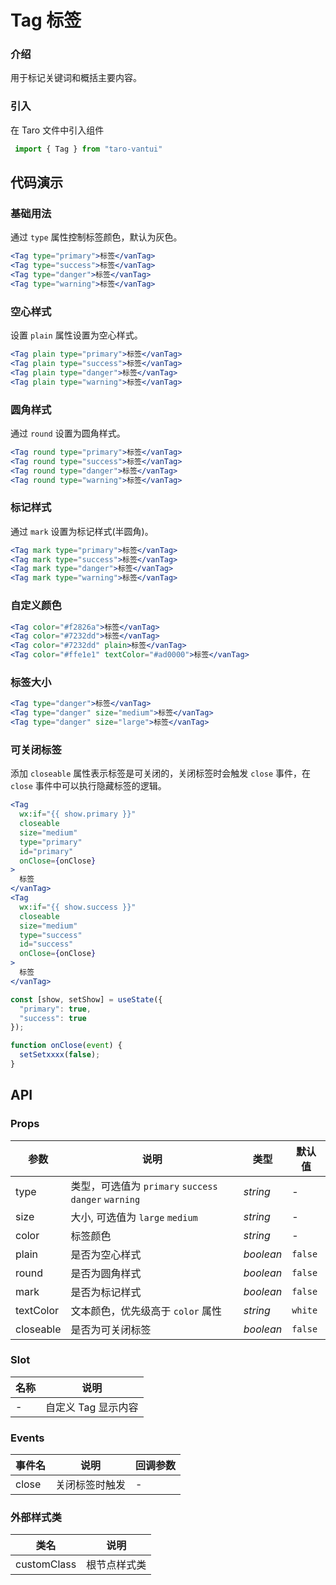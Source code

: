 # Tag 标签

### 介绍

用于标记关键词和概括主要内容。

### 引入

在 Taro 文件中引入组件

```js
 import { Tag } from "taro-vantui" 
```

## 代码演示

### 基础用法

通过 `type` 属性控制标签颜色，默认为灰色。

```jsx
<Tag type="primary">标签</vanTag>
<Tag type="success">标签</vanTag>
<Tag type="danger">标签</vanTag>
<Tag type="warning">标签</vanTag> 
```

### 空心样式

设置 `plain` 属性设置为空心样式。

```jsx
<Tag plain type="primary">标签</vanTag>
<Tag plain type="success">标签</vanTag>
<Tag plain type="danger">标签</vanTag>
<Tag plain type="warning">标签</vanTag> 
```

### 圆角样式

通过 `round` 设置为圆角样式。

```jsx
<Tag round type="primary">标签</vanTag>
<Tag round type="success">标签</vanTag>
<Tag round type="danger">标签</vanTag>
<Tag round type="warning">标签</vanTag> 
```

### 标记样式

通过 `mark` 设置为标记样式(半圆角)。

```jsx
<Tag mark type="primary">标签</vanTag>
<Tag mark type="success">标签</vanTag>
<Tag mark type="danger">标签</vanTag>
<Tag mark type="warning">标签</vanTag> 
```

### 自定义颜色

```jsx
<Tag color="#f2826a">标签</vanTag>
<Tag color="#7232dd">标签</vanTag>
<Tag color="#7232dd" plain>标签</vanTag>
<Tag color="#ffe1e1" textColor="#ad0000">标签</vanTag> 
```

### 标签大小

```jsx
<Tag type="danger">标签</vanTag>
<Tag type="danger" size="medium">标签</vanTag>
<Tag type="danger" size="large">标签</vanTag> 
```

### 可关闭标签

添加 `closeable` 属性表示标签是可关闭的，关闭标签时会触发 `close` 事件，在 `close` 事件中可以执行隐藏标签的逻辑。

```jsx
<Tag
  wx:if="{{ show.primary }}"
  closeable
  size="medium"
  type="primary"
  id="primary"
  onClose={onClose}
>
  标签
</vanTag>
<Tag
  wx:if="{{ show.success }}"
  closeable
  size="medium"
  type="success"
  id="success"
  onClose={onClose}
>
  标签
</vanTag> 
```

```js
const [show, setShow] = useState({
  "primary": true,
  "success": true
});

function onClose(event) {
  setSetxxxx(false);
} 
```

## API

### Props

| 参数 | 说明 | 类型 | 默认值 |
| --- | --- | --- | --- |
| type | 类型，可选值为 `primary` `success` `danger` `warning` | _string_ | - |
| size | 大小, 可选值为 `large` `medium` | _string_ | - |
| color | 标签颜色 | _string_ | - |
| plain | 是否为空心样式 | _boolean_ | `false` |
| round | 是否为圆角样式 | _boolean_ | `false` |
| mark | 是否为标记样式 | _boolean_ | `false` |
| textColor | 文本颜色，优先级高于 `color` 属性 | _string_ | `white` |
| closeable | 是否为可关闭标签 | _boolean_ | `false` |

### Slot

| 名称 | 说明                |
| ---- | ------------------- |
| -    | 自定义 Tag 显示内容 |

### Events

| 事件名 | 说明           | 回调参数 |
| ------ | -------------- | -------- |
| close  | 关闭标签时触发 | -        |

### 外部样式类

| 类名         | 说明         |
| ------------ | ------------ |
| customClass | 根节点样式类 |
